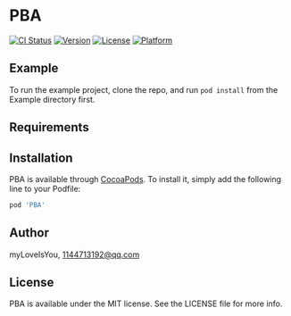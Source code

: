 # PBA

[![CI Status](https://img.shields.io/travis/myLoveIsYou/PBA.svg?style=flat)](https://travis-ci.org/myLoveIsYou/PBA)
[![Version](https://img.shields.io/cocoapods/v/PBA.svg?style=flat)](https://cocoapods.org/pods/PBA)
[![License](https://img.shields.io/cocoapods/l/PBA.svg?style=flat)](https://cocoapods.org/pods/PBA)
[![Platform](https://img.shields.io/cocoapods/p/PBA.svg?style=flat)](https://cocoapods.org/pods/PBA)

## Example

To run the example project, clone the repo, and run `pod install` from the Example directory first.

## Requirements

## Installation

PBA is available through [CocoaPods](https://cocoapods.org). To install
it, simply add the following line to your Podfile:

```ruby
pod 'PBA'
```

## Author

myLoveIsYou, 1144713192@qq.com

## License

PBA is available under the MIT license. See the LICENSE file for more info.
